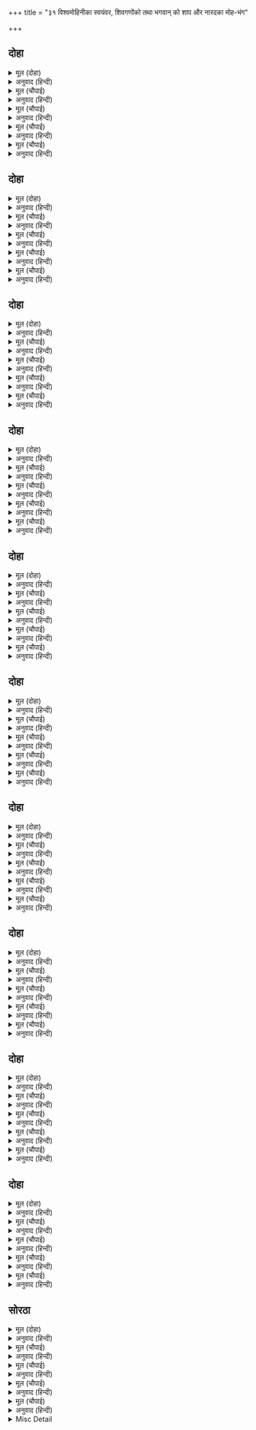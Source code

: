 +++
title = "३१ विश्वमोहिनीका स्वयंवर, शिवगणोंको तथा भगवान् को शाप और नारदका मोह-भंग"

+++


## दोहा


<details><summary>मूल (दोहा)</summary>

आनि देखाई नारदहि भूपति राजकुमारि।  
कहहु नाथ गुन दोष सब एहि के हृदयँ बिचारि॥ १३०॥
</details>

<details><summary>अनुवाद (हिन्दी)</summary>

(फिर) राजाने राजकुमारीको लाकर नारदजीको दिखलाया (और पूछा कि—) हे नाथ! आप अपने हृदयमें विचारकर इसके सब गुण-दोष कहिये॥ १३०॥
</details>

<details><summary>मूल (चौपाई)</summary>

देख रूप मुनि बिरति बिसारी।  
बड़ी बार लगि रहे निहारी॥  
लच्छन तासु बिलोकि भुलाने।  
हृदयँ हरष नहिं प्रगट बखाने॥
</details>

<details><summary>अनुवाद (हिन्दी)</summary>

उसके रूपको देखकर मुनि वैराग्य भूल गये और बड़ी देरतक उसकी ओर देखते ही रह गये। उसके लक्षण देखकर मुनि अपने-आपको भी भूल गये और हृदयमें हर्षित हुए, पर प्रकटरूपमें उन लक्षणोंको नहीं कहा॥ १॥
</details>

<details><summary>मूल (चौपाई)</summary>

जो एहि बरइ अमर सोइ होई।  
समर भूमि तेहि जीत न कोई॥  
सेवहिं सकल चराचर ताही।  
बरइ सीलनिधि कन्या जाही॥
</details>

<details><summary>अनुवाद (हिन्दी)</summary>

(लक्षणोंको सोचकर वे मनमें कहने लगे कि) जो इसे ब्याहेगा, वह अमर हो जायगा और रणभूमिमें कोई उसे जीत न सकेगा। यह शीलनिधिकी कन्या जिसको वरेगी, सब चर-अचर जीव उसकी सेवा करेंगे॥ २॥
</details>

<details><summary>मूल (चौपाई)</summary>

लच्छन सब बिचारि उर राखे।  
कछुक बनाइ भूप सन भाषे॥  
सुता सुलच्छन कहि नृप पाहीं।  
नारद चले सोच मन माहीं॥
</details>

<details><summary>अनुवाद (हिन्दी)</summary>

सब लक्षणोंको विचारकर मुनिने अपने हृदयमें रख लिया और राजासे कुछ अपनी ओरसे बनाकर कह दिया। राजासे लड़कीके सुलक्षण कहकर नारदजी चल दिये। पर उनके मनमें यह चिन्ता थी कि—॥ ३॥
</details>

<details><summary>मूल (चौपाई)</summary>

करौं जाइ सोइ जतन बिचारी।  
जेहि प्रकार मोहि बरै कुमारी॥  
जप तप कछु न होइ तेहि काला।  
हे बिधि मिलइ कवन बिधि बाला॥
</details>

<details><summary>अनुवाद (हिन्दी)</summary>

मैं जाकर सोच-विचारकर अब वही उपाय करूँ, जिससे यह कन्या मुझे ही वरे। इस समय जप-तपसे तो कुछ हो नहीं सकता। हे विधाता! मुझे यह कन्या किस तरह मिलेगी?॥ ४॥
</details>

## दोहा


<details><summary>मूल (दोहा)</summary>

एहि अवसर चाहिअ परम सोभा रूप बिसाल।  
जो बिलोकि रीझै कुअँरि तब मेलै जयमाल॥ १३१॥
</details>

<details><summary>अनुवाद (हिन्दी)</summary>

इस समय तो बड़ी भारी शोभा और विशाल(सुन्दर) रूप चाहिये, जिसे देखकर राजकुमारी मुझपर रीझ जाय और तब जयमाल (मेरे गलेमें) डाल दे॥ १३१॥
</details>

<details><summary>मूल (चौपाई)</summary>

हरि सन मागौं सुंदरताई।  
होइहि जात गहरु अति भाई॥  
मोरें हित हरि सम नहिं कोऊ।  
एहि अवसर सहाय सोइ होऊ॥
</details>

<details><summary>अनुवाद (हिन्दी)</summary>

(एक काम करूँ कि) भगवान् से सुन्दरता माँगूँ; पर भाई! उनके पास जानेमें तो बहुत देर हो जायगी। किन्तु श्रीहरिके समान मेरा हितू भी कोई नहीं है, इसलिये इस समय वे ही मेरे सहायक हों॥ १॥
</details>

<details><summary>मूल (चौपाई)</summary>

बहुबिधि बिनय कीन्हि तेहि काला।  
प्रगटेउ प्रभु कौतुकी कृपाला॥  
प्रभु बिलोकि मुनि नयन जुड़ाने।  
होइहि काजु हिएँ हरषाने॥
</details>

<details><summary>अनुवाद (हिन्दी)</summary>

उस समय नारदजीने भगवान् की बहुत प्रकारसे विनती की। तब लीलामय कृपालु प्रभु (वहीं) प्रकट हो गये। स्वामीको देखकर नारदजीके नेत्र शीतल हो गये और वे मनमें बड़े ही हर्षित हुए कि अब तो काम बन ही जायगा॥ २॥
</details>

<details><summary>मूल (चौपाई)</summary>

अति आरति कहि कथा सुनाई।  
करहु कृपा करि होहु सहाई॥  
आपन रूप देहु प्रभु मोही।  
आन भाँति नहिं पावौं ओही॥
</details>

<details><summary>अनुवाद (हिन्दी)</summary>

नारदजीने बहुत आर्त (दीन) होकर सब कथा कह सुनायी (और प्रार्थना की कि) कृपा कीजिये और कृपा करके मेरे सहायक बनिये। हे प्रभो! आप अपना रूप मुझको दीजिये और किसी प्रकार मैं उस (राजकन्या) को नहीं पा सकता॥ ३॥
</details>

<details><summary>मूल (चौपाई)</summary>

जेहि बिधि नाथ होइ हित मोरा।  
करहु सो बेगि दास मैं तोरा॥  
निज माया बल देखि बिसाला।  
हियँ हँसि बोले दीनदयाला॥
</details>

<details><summary>अनुवाद (हिन्दी)</summary>

हे नाथ! जिस तरह मेरा हित हो, आप वही शीघ्र कीजिये। मैं आपका दास हूँ। अपनी मायाका विशाल बल देख दीनदयालु भगवान् मन-ही-मन हँसकर बोले—॥ ४॥
</details>

## दोहा


<details><summary>मूल (दोहा)</summary>

जेहि बिधि होइहि परम हित नारद सुनहु तुम्हार।  
सोइ हम करब न आन कछु बचन न मृषा हमार॥ १३२॥
</details>

<details><summary>अनुवाद (हिन्दी)</summary>

हे नारदजी! सुनो, जिस प्रकार आपका परम हित होगा, हम वही करेंगे, दूसरा कुछ नहीं। हमारा वचन असत्य नहीं होता॥ १३२॥
</details>

<details><summary>मूल (चौपाई)</summary>

कुपथ माग रुज ब्याकुल रोगी।  
बैद न देइ सुनहु मुनि जोगी॥  
एहि बिधि हित तुम्हार मैं ठयऊ।  
कहि अस अंतरहित प्रभु भयऊ॥
</details>

<details><summary>अनुवाद (हिन्दी)</summary>

हे योगी मुनि! सुनिये, रोगसे व्याकुल रोगी कुपथ्य माँगे तो वैद्य उसे नहीं देता। इसी प्रकार मैंने भी तुम्हारा हित करनेकी ठान ली है। ऐसा कहकर भगवान् अन्तर्धान हो गये॥ १॥
</details>

<details><summary>मूल (चौपाई)</summary>

माया बिबस भए मुनि मूढ़ा।  
समुझी नहिं हरि गिरा निगूढ़ा॥  
गवने तुरत तहाँ रिषिराई।  
जहाँ स्वयंबर भूमि बनाई॥
</details>

<details><summary>अनुवाद (हिन्दी)</summary>

(भगवान् की) मायाके वशीभूत हुए मुनि ऐसे मूढ़ हो गये कि वे भगवान् की अगूढ़ (स्पष्ट) वाणीको भी न समझ सके। ऋषिराज नारदजी तुरंत वहाँ गये जहाँ स्वयंवरकी भूमि बनायी गयी थी॥ २॥
</details>

<details><summary>मूल (चौपाई)</summary>

निज निज आसन बैठे राजा।  
बहु बनाव करि सहित समाजा॥  
मुनि मन हरष रूप अति मोरें।  
मोहि तजि आनहि बरिहि न भोरें॥
</details>

<details><summary>अनुवाद (हिन्दी)</summary>

राजालोग खूब सज-धजकर समाजसहित अपने-अपने आसनपर बैठे थे। मुनि (नारद) मन-ही-मन प्रसन्न हो रहे थे कि मेरा रूप बड़ा सुन्दर है, मुझे छोड़ कन्या भूलकर भी दूसरेको न वरेगी॥ ३॥
</details>

<details><summary>मूल (चौपाई)</summary>

मुनि हित कारन कृपानिधाना।  
दीन्ह कुरूप न जाइ बखाना॥  
सो चरित्र लखि काहुँ न पावा।  
नारद जानि सबहिं सिर नावा॥
</details>

<details><summary>अनुवाद (हिन्दी)</summary>

कृपानिधान भगवान् ने मुनिके कल्याणके लिये उन्हें ऐसा कुरूप बना दिया कि जिसका वर्णन नहीं हो सकता; पर यह चरित कोई भी न जान सका। सबने उन्हें नारद ही जानकर प्रणाम किया॥ ४॥
</details>

## दोहा


<details><summary>मूल (दोहा)</summary>

रहे तहाँ दुइ रुद्र गन ते जानहिं सब भेउ।  
बिप्रबेष देखत फिरहिं परम कौतुकी तेउ॥ १३३॥
</details>

<details><summary>अनुवाद (हिन्दी)</summary>

वहाँ दो शिवजीके गण भी थे। वे सब भेद जानते थे और ब्राह्मणका वेष बनाकर सारी लीला देखते-फिरते थे। वे भी बड़े मौजी थे॥ १३३॥
</details>

<details><summary>मूल (चौपाई)</summary>

जेहिं समाज बैठे मुनि जाई।  
हृदयँ रूप अहमिति अधिकाई॥  
तहँ बैठे महेस गन दोऊ।  
बिप्रबेष गति लखइ न कोऊ॥
</details>

<details><summary>अनुवाद (हिन्दी)</summary>

नारदजी अपने हृदयमें रूपका बड़ा अभिमान लेकर जिस समाज (पंक्ति) में जाकर बैठे थे, ये शिवजीके दोनों गण भी वहीं बैठ गये। ब्राह्मणके वेषमें होनेके कारण उनकी इस चालको कोई न जान सका॥ १॥
</details>

<details><summary>मूल (चौपाई)</summary>

करहिं कूटि नारदहि सुनाई।  
नीकि दीन्हि हरि सुंदरताई॥  
रीझिहि राजकुअँरि छबि देखी।  
इन्हहि बरिहि हरि जानि बिसेषी॥
</details>

<details><summary>अनुवाद (हिन्दी)</summary>

वे नारदजीको सुना-सुनाकर व्यंग्य वचन कहते थे—भगवान् ने इनको अच्छी ‘सुन्दरता’ दी है। इनकी शोभा देखकर राजकुमारी रीझ ही जायगी और ‘हरि’ (वानर) जानकर इन्हींको खास तौरसे वरेगी॥ २॥
</details>

<details><summary>मूल (चौपाई)</summary>

मुनिहि मोह मन हाथ पराएँ।  
हँसहिं संभु गन अति सचु पाएँ॥  
जदपि सुनहिं मुनि अटपटि बानी।  
समुझि न परइ बुद्धि भ्रम सानी॥
</details>

<details><summary>अनुवाद (हिन्दी)</summary>

नारद मुनिको मोह हो रहा था, क्योंकि उनका मन दूसरेके हाथ (मायाके वश) में था। शिवजीके गण बहुत प्रसन्न होकर हँस रहे थे। यद्यपि मुनि उनकी अटपटी बातें सुन रहे थे, पर बुद्धि भ्रममें सनी हुई होनेके कारण वे बातें उनकी समझमें नहीं आती थीं (उनकी बातोंको वे अपनी प्रशंसा समझ रहे थे)॥ ३॥
</details>

<details><summary>मूल (चौपाई)</summary>

काहुँ न लखा सो चरित बिसेषा।  
सो सरूप नृपकन्याँ देखा॥  
मर्कट बदन  भयंकर देही।  
देखत हृदयँ क्रोध भा तेही॥
</details>

<details><summary>अनुवाद (हिन्दी)</summary>

इस विशेष चरितको और किसीने नहीं जाना, केवल राजकन्याने (नारदजीका) वह रूप देखा। उनका बन्दरका-सा मुँह और भयंकर शरीर देखते ही कन्याके हृदयमें क्रोध उत्पन्न हो गया॥ ४॥
</details>

## दोहा


<details><summary>मूल (दोहा)</summary>

सखीं संग लै कुअँरि तब चलि जनु राजमराल।  
देखत फिरइ महीप सब कर सरोज जयमाल॥१३४॥
</details>

<details><summary>अनुवाद (हिन्दी)</summary>

तब राजकुमारी सखियोंको साथ लेकर इस तरह चली मानो राजहंसिनी चल रही है। वह अपने कमल-जैसे हाथोंमें जयमाला लिये सब राजाओंको देखती हुई घूमने लगी॥ १३४॥
</details>

<details><summary>मूल (चौपाई)</summary>

जेहि दिसि बैठे नारद फूली।  
सो दिसि तेहिं न बिलोकी भूली॥  
पुनि पुनि मुनि उकसहिं अकुलाहीं।  
देखि दसा हर गन मुसुकाहीं॥
</details>

<details><summary>अनुवाद (हिन्दी)</summary>

जिस ओर नारदजी (रूपके गर्वमें ) फूले बैठे थे, उस ओर उसने भूलकर भी नहीं ताका। नारद मुनि बार-बार उचकते और छटपटाते हैं। उनकी दशा देखकर शिवजीके गण मुसकराते हैं॥ १॥
</details>

<details><summary>मूल (चौपाई)</summary>

धरि नृपतनु तहँ गयउ कृपाला।  
कुअँरि हरषि मेलेउ जयमाला॥  
दुलहिनि लै गे लच्छिनिवासा।  
नृपसमाज सब भयउ निरासा॥
</details>

<details><summary>अनुवाद (हिन्दी)</summary>

कृपालु भगवान् भी राजाका शरीर धारण कर वहाँ जा पहुँचे। राजकुमारीने हर्षित होकर उनके गलेमें जयमाला डाल दी। लक्ष्मीनिवास भगवान् दुलहिनको ले गये। सारी राजमण्डली निराश हो गयी॥ २॥
</details>

<details><summary>मूल (चौपाई)</summary>

मुनि अति बिकल मोहँ मति नाठी।  
मनि गिरि गई छूटि जनु गाँठी॥  
तब हर गन बोले मुसुकाई।  
निज मुख मुकुर बिलोकहु जाई॥
</details>

<details><summary>अनुवाद (हिन्दी)</summary>

मोहके कारण मुनिकी बुद्धि नष्ट हो गयी थी, इससे वे (राजकुमारीको गयी देख) बहुत ही विकल हो गये। मानो गाँठसे छूटकर मणि गिर गयी हो। तब शिवजीके गणोंने मुसकराकर कहा—जाकर दर्पणमें अपना मुँह तो देखिये!॥ ३॥
</details>

<details><summary>मूल (चौपाई)</summary>

अस कहि दोउ भागे भयँ भारी।  
बदन दीख मुनि बारि निहारी॥  
बेषु बिलोकि क्रोध अति बाढ़ा।  
तिन्हहि सराप दीन्ह अति गाढ़ा॥
</details>

<details><summary>अनुवाद (हिन्दी)</summary>

ऐसा कहकर वे दोनों बहुत भयभीत होकर भागे। मुनिने जलमें झाँककर अपना मुँह देखा। अपना रूप देखकर उनका क्रोध बहुत बढ़ गया। उन्होंने शिवजीके उन गणोंको अत्यन्त कठोर शाप दिया॥ ४॥
</details>

## दोहा


<details><summary>मूल (दोहा)</summary>

होहु निसाचर जाइ तुम्ह कपटी पापी दोउ।  
हँसेहु हमहि सो लेहु फल बहुरि हँसेहु मुनि कोउ॥ १३५॥
</details>

<details><summary>अनुवाद (हिन्दी)</summary>

तुम दोनों कपटी और पापी जाकर राक्षस हो जाओ। तुमने हमारी हँसी की, उसका फल चखो। अब फिर किसी मुनिकी हँसी करना॥ १३५॥
</details>

<details><summary>मूल (चौपाई)</summary>

पुनि जल दीख रूप निज पावा।  
तदपि हृदयँ संतोष न आवा॥  
फरकत अधर कोप मन माहीं।  
सपदि चले कमलापति पाहीं॥
</details>

<details><summary>अनुवाद (हिन्दी)</summary>

मुनिने फिर जलमें देखा, तो उन्हें अपना (असली) रूप प्राप्त हो गया; तब भी उन्हें सन्तोष नहीं हुआ। उनके ओंठ फड़क रहे थे और मनमें क्रोध (भरा) था। तुरंत ही वे भगवान् कमलापतिके पास चले॥ १॥
</details>

<details><summary>मूल (चौपाई)</summary>

देहउँ श्राप कि मरिहउँ जाई।  
जगत मोरि उपहास कराई॥  
बीचहिं पंथ मिले दनुजारी।  
संग रमा सोइ राजकुमारी॥
</details>

<details><summary>अनुवाद (हिन्दी)</summary>

(मनमें सोचते जाते थे—) जाकर या तो शाप दूँगा या प्राण दे दूँगा। उन्होंने जगत् में मेरी हँसी करायी। दैत्योंके शत्रु भगवान् हरि उन्हें बीच रास्तेमें ही मिल गये। साथमें लक्ष्मीजी और वही राजकुमारी थीं॥ २॥
</details>

<details><summary>मूल (चौपाई)</summary>

बोले मधुर बचन सुरसाईं।  
मुनि कहँ चले बिकल की नाईं॥  
सुनत बचन उपजा अति क्रोधा।  
माया बस न रहा मन बोधा॥
</details>

<details><summary>अनुवाद (हिन्दी)</summary>

देवताओंके स्वामी भगवान् ने मीठी वाणीमें कहा—हे मुनि! व्याकुलकी तरह कहाँ चले ? ये शब्द सुनते ही नारदको बड़ा क्रोध आया; मायाके वशीभूत होनेके कारण मनमें चेत नहीं रहा॥ ३॥
</details>

<details><summary>मूल (चौपाई)</summary>

पर संपदा सकहु नहिं देखी।  
तुम्हरें इरिषा कपट बिसेषी॥  
मथत सिंधु रुद्रहि बौरायहु।  
सुरन्ह प्रेरि बिष पान करायहु॥
</details>

<details><summary>अनुवाद (हिन्दी)</summary>

(मुनिने कहा—) तुम दूसरोंकी सम्पदा नहीं देख सकते, तुम्हारे ईर्ष्या और कपट बहुत है। समुद्र मथते समय तुमने शिवजीको बावला बना दिया और देवताओंको प्रेरित करके उन्हें विषपान कराया॥ ४॥
</details>

## दोहा


<details><summary>मूल (दोहा)</summary>

असुर सुरा बिष संकरहि आपु रमा मनि चारु।  
स्वारथ साधक कुटिल तुम्ह सदा कपट ब्यवहारु॥ १३६॥
</details>

<details><summary>अनुवाद (हिन्दी)</summary>

असुरोंको मदिरा और शिवजीको विष देकर तुमने स्वयं लक्ष्मी और सुन्दर (कौस्तुभ) मणि ले ली। तुम बड़े धोखेबाज और मतलबी हो। सदा कपटका व्यवहार करते हो॥ १३६॥
</details>

<details><summary>मूल (चौपाई)</summary>

परम स्वतंत्र न सिर पर कोई।  
भावइ मनहि करहु तुम्ह सोई॥  
भलेहि मंद मंदेहि भल करहू।  
बिसमय हरष न हियँ कछु धरहू॥
</details>

<details><summary>अनुवाद (हिन्दी)</summary>

तुम परम स्वतन्त्र हो, सिरपर तो कोई है नहीं, इससे जब जो मनको भाता है, (स्वच्छन्दतासे) वही करते हो। भलेको बुरा और बुरेको भला कर देते हो। हृदयमें हर्ष-विषाद कुछ भी नहीं लाते॥ १॥
</details>

<details><summary>मूल (चौपाई)</summary>

डहकि डहकि परिचेहु सब काहू।  
अति असंक मन सदा उछाहू॥  
करम सुभासुभ तुम्हहि न बाधा।  
अब लगि तुम्हहि न काहूँ साधा॥
</details>

<details><summary>अनुवाद (हिन्दी)</summary>

सबको ठग-ठगकर परक गये हो और अत्यन्त निडर हो गये हो; इसीसे (ठगनेके काममें) मनमें सदा उत्साह रहता है। शुभ-अशुभ कर्म तुम्हें बाधा नहीं देते। अबतक तुमको किसीने ठीक नहीं किया था॥ २॥
</details>

<details><summary>मूल (चौपाई)</summary>

भले भवन अब बायन दीन्हा।  
पावहुगे फल आपन कीन्हा॥  
बंचेहु मोहि जवनि धरि देहा।  
सोइ तनु धरहु श्राप मम एहा॥
</details>

<details><summary>अनुवाद (हिन्दी)</summary>

अबकी तुमने अच्छे घर बैना दिया है (मेरे-जैसे जबर्दस्त आदमीसे छेड़खानी की है)। अतः अपने कियेका फल अवश्य पाओगे। जिस शरीरको धारण करके तुमने मुझे ठगा है, तुम भी वही शरीर धारण करो, यह मेरा शाप है॥ ३॥
</details>

<details><summary>मूल (चौपाई)</summary>

कपि आकृति तुम्ह कीन्हि हमारी।  
करिहहिं कीस सहाय तुम्हारी॥  
मम अपकार कीन्ह तुम्ह भारी।  
नारि बिरहँ तुम्ह होब दुखारी॥
</details>

<details><summary>अनुवाद (हिन्दी)</summary>

तुमने हमारा रूप बन्दरका-सा बना दिया था, इससे बन्दर ही तुम्हारी सहायता करेंगे। (मैं जिस स्त्रीको चाहता था, उससे मेरा वियोग कराकर) तुमने मेरा बड़ा अहित किया है, इससे तुम भी स्त्रीके वियोगमें दुःखी होगे॥ ४॥
</details>

## दोहा


<details><summary>मूल (दोहा)</summary>

श्राप सीस धरि हरषि हियँ प्रभु बहु बिनती कीन्हि।  
निज माया कै प्रबलता करषि कृपानिधि लीन्हि॥ १३७॥
</details>

<details><summary>अनुवाद (हिन्दी)</summary>

शापको सिरपर चढ़ाकर, हृदयमें हर्षित होते हुए प्रभुने नारदजीसे बहुत विनती की और कृपानिधान भगवान् ने अपनी मायाकी प्रबलता खींच ली॥ १३७॥
</details>

<details><summary>मूल (चौपाई)</summary>

जब हरि माया दूरि निवारी।  
नहिं तहँ रमा न राजकुमारी॥  
तब मुनि अति सभीत हरि चरना।  
गहे पाहि प्रनतारति हरना॥
</details>

<details><summary>अनुवाद (हिन्दी)</summary>

जब भगवान् ने अपनी मायाको हटा लिया, तब वहाँ न लक्ष्मी ही रह गयीं, न राजकुमारी ही। तब मुनिने अत्यन्त भयभीत होकर श्रीहरिके चरण पकड़ लिये और कहा—हे शरणागतके दुःखोंको हरनेवाले! मेरी रक्षा कीजिये॥ १॥
</details>

<details><summary>मूल (चौपाई)</summary>

मृषा होउ मम श्राप कृपाला।  
मम इच्छा कह दीनदयाला॥  
मैं दुर्बचन कहे बहुतेरे।  
कह मुनि पाप मिटिहिं किमि मेरे॥
</details>

<details><summary>अनुवाद (हिन्दी)</summary>

हे कृपालु! मेरा शाप मिथ्या हो जाय। तब दीनोंपर दया करनेवाले भगवान् ने कहा कि यह सब मेरी ही इच्छा (से हुआ) है। मुनिने कहा—मैंने आपको अनेक खोटे वचन कहे हैं। मेरे पाप कैसे मिटेंगे?॥ २॥
</details>

<details><summary>मूल (चौपाई)</summary>

जपहु जाइ संकर सत नामा।  
होइहि हृदयँ तुरत बिश्रामा॥  
कोउ नहिं सिव समान प्रिय मोरें।  
असि परतीति तजहु जनि भोरें॥
</details>

<details><summary>अनुवाद (हिन्दी)</summary>

(भगवान् ने कहा—) जाकर शङ्करजीके शतनामका जप करो, इससे हृदयमें तुरंत शान्ति होगी। शिवजीके समान मुझे कोई प्रिय नहीं है, इस विश्वासको भूलकर भी न छोड़ना॥ ३॥
</details>

<details><summary>मूल (चौपाई)</summary>

जेहि पर कृपा न करहिं पुरारी।  
सो न पाव मुनि भगति हमारी॥  
अस उर धरि महि बिचरहु जाई।  
अब न तुम्हहि माया निअराई॥
</details>

<details><summary>अनुवाद (हिन्दी)</summary>

हे मुनि! पुरारि (शिवजी) जिसपर कृपा नहीं करते, वह मेरी भक्ति नहीं पाता। हृदयमें ऐसा निश्चय करके जाकर पृथ्वीपर विचरो। अब मेरी माया तुम्हारे निकट नहीं आवेगी॥ ४॥
</details>

## दोहा


<details><summary>मूल (दोहा)</summary>

बहुबिधि मुनिहि प्रबोधि प्रभु तब भए अंतरधान।  
सत्यलोक नारद चले करत राम गुन गान॥ १३८॥
</details>

<details><summary>अनुवाद (हिन्दी)</summary>

बहुत प्रकारसे मुनिको समझा-बुझाकर (ढाढ़स देकर) तब प्रभु अन्तर्धान हो गये और नारदजी श्रीरामचन्द्रजीके गुणोंका गान करते हुए सत्यलोक (ब्रह्मलोक) को चले॥ १३८॥
</details>

<details><summary>मूल (चौपाई)</summary>

हर गन मुनिहि जात पथ देखी।  
बिगत मोह मन हरष बिसेषी॥  
अति सभीत नारद पहिं आए।  
गहि पद आरत बचन सुनाए॥
</details>

<details><summary>अनुवाद (हिन्दी)</summary>

शिवजीके गणोंने जब मुनिको मोहरहित और मनमें बहुत प्रसन्न होकर मार्गमें जाते हुए देखा तब वे अत्यन्त भयभीत होकर नारदजीके पास आये और उनके चरण पकड़कर दीन वचन बोले—॥ १॥
</details>

<details><summary>मूल (चौपाई)</summary>

हर गन हम न बिप्र मुनिराया।  
बड़ अपराध कीन्ह फल पाया॥  
श्राप अनुग्रह करहु कृपाला।  
बोले नारद दीनदयाला॥
</details>

<details><summary>अनुवाद (हिन्दी)</summary>

हे मुनिराज! हम ब्राह्मण नहीं हैं, शिवजीके गण हैं। हमने बड़ा अपराध किया, जिसका फल हमने पा लिया। हे कृपालु! अब शाप दूर करनेकी कृपा कीजिये। दीनोंपर दया करनेवाले नारदजीने कहा—॥ २॥
</details>

<details><summary>मूल (चौपाई)</summary>

निसिचर जाइ होहु तुम्ह दोऊ।  
बैभव बिपुल तेज बल होऊ॥  
भुज बल बिस्व जितब तुम्ह जहिआ।  
धरिहहिं बिष्नु मनुज तनु तहिआ॥
</details>

<details><summary>अनुवाद (हिन्दी)</summary>

तुम दोनों जाकर राक्षस होओ; तुम्हें महान् ऐश्वर्य, तेज और बलकी प्राप्ति हो। तुम अपनी भुजाओंके बलसे जब सारे विश्वको जीत लोगे, तब भगवान् विष्णु मनुष्यका शरीर धारण करेंगे॥ ३॥
</details>

<details><summary>मूल (चौपाई)</summary>

समर मरन हरि हाथ तुम्हारा।  
होइहहु मुकुत न पुनि संसारा॥  
चले जुगल मुनि पद सिर नाई।  
भए निसाचर कालहि पाई॥
</details>

<details><summary>अनुवाद (हिन्दी)</summary>

युद्धमें श्रीहरिके हाथसे तुम्हारी मृत्यु होगी, जिससे तुम मुक्त हो जाओगे और फिर संसारमें जन्म नहीं लोगे। वे दोनों मुनिके चरणोंमें सिर नवाकर चले और समय पाकर राक्षस हुए॥ ४॥
</details>

## दोहा


<details><summary>मूल (दोहा)</summary>

एक कलप एहि हेतु प्रभु लीन्ह मनुज अवतार।  
सुर रंजन सज्जन सुखद हरि भंजन भुबि भार॥ १३९॥
</details>

<details><summary>अनुवाद (हिन्दी)</summary>

देवताओंको प्रसन्न करनेवाले, सज्जनोंको सुख देनेवाले और पृथ्वीका भार हरण करनेवाले भगवान् ने एक कल्पमें इसी कारण मनुष्यका अवतार लिया था॥ १३९॥
</details>

<details><summary>मूल (चौपाई)</summary>

एहि बिधि जनम करम हरि केरे।  
सुंदर सुखद बिचित्र घनेरे॥  
कलप कलप प्रति प्रभु अवतरहीं।  
चारु चरित नानाबिधि करहीं॥
</details>

<details><summary>अनुवाद (हिन्दी)</summary>

इस प्रकार भगवान् के अनेकों सुन्दर, सुखदायक और अलौकिक जन्म और कर्म हैं। प्रत्येक कल्पमें जब-जब भगवान् अवतार लेते हैं और नाना प्रकारकी सुन्दर लीलाएँ करते हैं,॥ १॥
</details>

<details><summary>मूल (चौपाई)</summary>

तब तब कथा मुनीसन्ह गाई।  
परम पुनीत प्रबंध बनाई॥  
बिबिध प्रसंग अनूप बखाने।  
करहिं न सुनि आचरजु सयाने॥
</details>

<details><summary>अनुवाद (हिन्दी)</summary>

तब-तब मुनीश्वरोंने परम पवित्र काव्यरचना करके उनकी कथाओंका गान किया है और भाँति-भाँतिके अनुपम प्रसंगोंका वर्णन किया है, जिनको सुनकर समझदार (विवेकी) लोग आश्चर्य नहीं करते॥ २॥
</details>

<details><summary>मूल (चौपाई)</summary>

हरि अनंत हरिकथा अनंता।  
कहहिं सुनहिं बहुबिधि सब संता॥  
रामचंद्र के चरित सुहाए।  
कलप कोटि लगि जाहिं न गाए॥
</details>

<details><summary>अनुवाद (हिन्दी)</summary>

श्रीहरि अनन्त हैं (उनका कोई पार नहीं पा सकता) और उनकी कथा भी अनन्त है; सब संतलोग उसे बहुत प्रकारसे कहते-सुनते हैं। श्रीरामचन्द्रजीके सुन्दर चरित्र करोड़ कल्पोंमें भी गाये नहीं जा सकते॥ ३॥
</details>

<details><summary>मूल (चौपाई)</summary>

यह प्रसंग मैं कहा भवानी।  
हरिमायाँ मोहहिं मुनि ग्यानी॥  
प्रभु कौतुकी प्रनत हितकारी।  
सेवत सुलभ सकल दुखहारी॥
</details>

<details><summary>अनुवाद (हिन्दी)</summary>

(शिवजी कहते हैं कि) हे पार्वती! मैंने यह बतलानेके लिये इस प्रसंगको कहा कि ज्ञानी मुनि भी भगवान् की मायासे मोहित हो जाते हैं। प्रभु कौतुकी (लीलामय) हैं और शरणागतका हित करनेवाले हैं। वे सेवा करनेमें बहुत सुलभ और सब दुःखोंके हरनेवाले हैं॥ ४॥
</details>

## सोरठा


<details><summary>मूल (दोहा)</summary>

सुर नर मुनि कोउ नाहिं जेहि न मोह माया प्रबल।  
अस बिचारि मन माहिं भजिअ महामाया पतिहि॥ १४०॥
</details>

<details><summary>अनुवाद (हिन्दी)</summary>

देवता, मनुष्य और मुनियोंमें ऐसा कोई नहीं है जिसे भगवान् की महान् बलवती माया मोहित न कर दे। मनमें ऐसा विचारकर उस महामायाके स्वामी (प्रेरक) श्रीभगवान् का भजन करना चाहिये॥ १४०॥
</details>

<details><summary>मूल (चौपाई)</summary>

अपर हेतु सुनु सैलकुमारी।  
कहउँ बिचित्र कथा बिस्तारी॥  
जेहि कारन अज अगुन अरूपा।  
ब्रह्म भयउ कोसलपुर भूपा॥
</details>

<details><summary>अनुवाद (हिन्दी)</summary>

हे गिरिराजकुमारी! अब भगवान् के अवतारका वह दूसरा कारण सुनो—मैं उसकी विचित्र कथा विस्तार करके कहता हूँ—जिस कारणसे जन्मरहित, निर्गुण और रूपरहित (अव्यक्त सच्चिदानन्दघन) ब्रह्म अयोध्यापुरीके राजा हुए॥ १॥
</details>

<details><summary>मूल (चौपाई)</summary>

जो प्रभु बिपिन फिरत तुम्ह देखा।  
बंधु समेत धरें मुनिबेषा॥  
जासु चरित अवलोकि भवानी।  
सती सरीर रहिहु बौरानी॥
</details>

<details><summary>अनुवाद (हिन्दी)</summary>

जिन प्रभु श्रीरामचन्द्रजीको तुमने भाई लक्ष्मणजीके साथ मुनियोंका-सा वेष धारण किये वनमें फिरते देखा था और हे भवानी! जिनके चरित्र देखकर सतीके शरीरमें तुम ऐसी बावली हो गयी थीं कि—॥ २॥
</details>

<details><summary>मूल (चौपाई)</summary>

अजहुँ न छाया मिटति तुम्हारी।  
तासु चरित सुनु भ्रम रुज हारी॥  
लीला कीन्हि जो तेहिं अवतारा।  
सो सब कहिहउँ मति अनुसारा॥
</details>

<details><summary>अनुवाद (हिन्दी)</summary>

अब भी तुम्हारे उस बावलेपनकी छाया नहीं मिटती,उन्हींके भ्रमरूपी रोगके हरण करनेवाले चरित्र सुनो। उस अवतारमें भगवान् ने जो-जो लीला की, वह सब मैं अपनी बुद्धिके अनुसार तुम्हें कहूँगा॥ ३॥
</details>

<details><summary>मूल (चौपाई)</summary>

भरद्वाज सुनि संकर बानी।  
सकुचि सप्रेम उमा मुसुकानी॥  
लगे बहुरि बरनै बृषकेतू।  
सो अवतार भयउ जेहि हेतू॥
</details>

<details><summary>अनुवाद (हिन्दी)</summary>

(याज्ञवल्क्यजीने कहा—) हे भरद्वाज! शङ्करजीके वचन सुनकर पार्वतीजी सकुचाकर प्रेमसहित मुसकरायीं। फिर वृषकेतु शिवजी जिस कारणसे भगवान् का वह अवतार हुआ था, उसका वर्णन करने लगे॥ ४॥
</details>

<details><summary>Misc Detail</summary>


</details>
